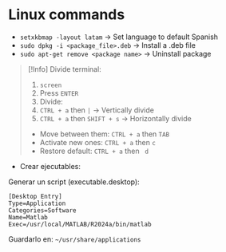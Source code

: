 # Linux commands

- `setxkbmap -layout latam` -> Set language to default Spanish
- `sudo dpkg -i <package_file>.deb` -> Install a .deb file
- `sudo apt-get remove <package name>` -> Uninstall package


>[!Info]
>Divide terminal:
>1. `screen`
>2. Press `ENTER`
>3. Divide:
>	1. `CTRL + a` then `|` -> Vertically divide
>	2. `CTRL + a` then `SHIFT + s` -> Horizontally divide
>- Move between them: `CTRL + a` then `TAB`
>- Activate new ones: `CTRL + a` then `c`
>- Restore default: `CTRL + a` then ` d`


- Crear ejecutables:

Generar un script (executable.desktop): 

```Text file
[Desktop Entry]
Type=Application  
Categories=Software  
Name=Matlab  
Exec=/usr/local/MATLAB/R2024a/bin/matlab
```

Guardarlo en: `~/usr/share/applications`



